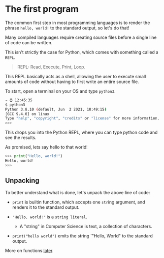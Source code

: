 # The first program

The common first step in most programming languages is to render the phrase `hello, world!` to the
standard output, so let's do that!

Many compiled languages require creating source files before a single line of code can be written.

This isn't strictly the case for Python, which comes with something called a `REPL`.
> REPL: Read, Execute, Print, Loop.

This REPL basically acts as a shell, allowing the user to execute small amounts of code without having
to first write an entire source file.

To start, open a terminal on your OS and type `python3`.

```bash
~ ⌚ 12:45:35
$ python3
Python 3.8.10 (default, Jun  2 2021, 10:49:15) 
[GCC 9.4.0] on linux
Type "help", "copyright", "credits" or "license" for more information.
>>> 


```

This drops you into the Python REPL, where you can type python code and see the results.

As promised, lets say hello to that world!

```python
>>> print("Hello, world!")
Hello, world!
>>> 
```

## Unpacking

To better understand what is done, let's unpack the above line of code:

- `print` is builtin function, which accepts one `str`ing argument, and renders it to the standard
  output.

- `"Hello, world!"` is a `string literal`.
    - A "string" in Computer Science is text, a collection of characters.
- `print("hello world")` emits the string `"Hello, World" to the standard output.

More on functions [later](functions.md).